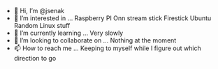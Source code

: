 - 👋 Hi, I’m @jsenak
- 👀 I’m interested in ...
Raspberry PI
Onn stream stick 
Firestick
Ubuntu 
Random Linux stuff
- 🌱 I’m currently learning ...
Very slowly 
- 💞️ I’m looking to collaborate on ...
Nothing at the moment 
- 📫 How to reach me ...
Keeping to myself while I figure out which direction to go

<!---
jsenak/jsenak is a ✨ special ✨ repository because its `README.md` (this file) appears on your GitHub profile.
You can click the Preview link to take a look at your changes.
--->
